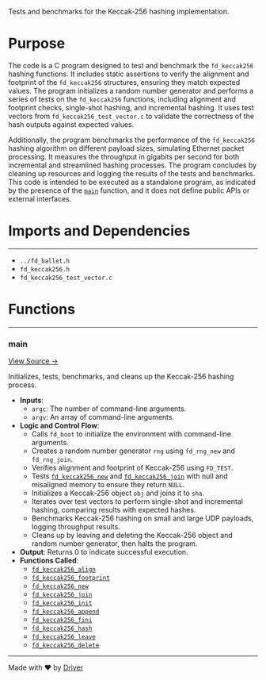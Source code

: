 <!--------------------------------------------------------------------------------->
<!-- IMPORTANT: This file is auto-generated by Driver (https://driver.ai). -------->
<!-- Manual edits may be overwritten on future commits. --------------------------->
<!--------------------------------------------------------------------------------->

Tests and benchmarks for the Keccak-256 hashing implementation.

# Purpose
The code is a C program designed to test and benchmark the `fd_keccak256` hashing functions. It includes static assertions to verify the alignment and footprint of the `fd_keccak256` structures, ensuring they match expected values. The program initializes a random number generator and performs a series of tests on the `fd_keccak256` functions, including alignment and footprint checks, single-shot hashing, and incremental hashing. It uses test vectors from `fd_keccak256_test_vector.c` to validate the correctness of the hash outputs against expected values.

Additionally, the program benchmarks the performance of the `fd_keccak256` hashing algorithm on different payload sizes, simulating Ethernet packet processing. It measures the throughput in gigabits per second for both incremental and streamlined hashing processes. The program concludes by cleaning up resources and logging the results of the tests and benchmarks. This code is intended to be executed as a standalone program, as indicated by the presence of the [`main`](<#main>) function, and it does not define public APIs or external interfaces.
# Imports and Dependencies

---
- `../fd_ballet.h`
- `fd_keccak256.h`
- `fd_keccak256_test_vector.c`


# Functions

---
### main<!-- {{#callable:main}} -->
[View Source →](<../../../../../src/ballet/keccak256/test_keccak256.c#L13>)

Initializes, tests, benchmarks, and cleans up the Keccak-256 hashing process.
- **Inputs**:
    - `argc`: The number of command-line arguments.
    - `argv`: An array of command-line arguments.
- **Logic and Control Flow**:
    - Calls `fd_boot` to initialize the environment with command-line arguments.
    - Creates a random number generator `rng` using `fd_rng_new` and `fd_rng_join`.
    - Verifies alignment and footprint of Keccak-256 using `FD_TEST`.
    - Tests [`fd_keccak256_new`](<fd_keccak256.c.md#fd_keccak256_new>) and [`fd_keccak256_join`](<fd_keccak256.c.md#fd_keccak256_join>) with null and misaligned memory to ensure they return `NULL`.
    - Initializes a Keccak-256 object `obj` and joins it to `sha`.
    - Iterates over test vectors to perform single-shot and incremental hashing, comparing results with expected hashes.
    - Benchmarks Keccak-256 hashing on small and large UDP payloads, logging throughput results.
    - Cleans up by leaving and deleting the Keccak-256 object and random number generator, then halts the program.
- **Output**: Returns 0 to indicate successful execution.
- **Functions Called**:
    - [`fd_keccak256_align`](<fd_keccak256.c.md#fd_keccak256_align>)
    - [`fd_keccak256_footprint`](<fd_keccak256.c.md#fd_keccak256_footprint>)
    - [`fd_keccak256_new`](<fd_keccak256.c.md#fd_keccak256_new>)
    - [`fd_keccak256_join`](<fd_keccak256.c.md#fd_keccak256_join>)
    - [`fd_keccak256_init`](<fd_keccak256.c.md#fd_keccak256_init>)
    - [`fd_keccak256_append`](<fd_keccak256.c.md#fd_keccak256_append>)
    - [`fd_keccak256_fini`](<fd_keccak256.c.md#fd_keccak256_fini>)
    - [`fd_keccak256_hash`](<fd_keccak256.c.md#fd_keccak256_hash>)
    - [`fd_keccak256_leave`](<fd_keccak256.c.md#fd_keccak256_leave>)
    - [`fd_keccak256_delete`](<fd_keccak256.c.md#fd_keccak256_delete>)



---
Made with ❤️ by [Driver](https://www.driver.ai/)